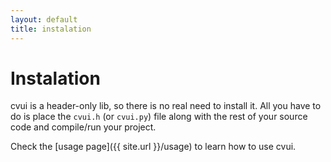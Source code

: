 ```yaml
---
layout: default
title: instalation
---
```


# Instalation

cvui is a header-only lib, so there is no real need to install it. All you have to do is place the `cvui.h` (or `cvui.py`) file along with the rest of your source code and compile/run your project.

Check the [usage page]({{ site.url }}/usage) to learn how to use cvui.
